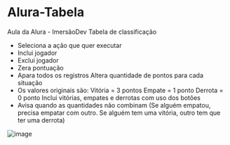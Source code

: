 # Alura-Tabela
Aula da Alura - ImersãoDev
Tabela de classificação
- Seleciona a ação que quer executar
- Inclui jogador
- Exclui jogador
- Zera pontuação
- Apara todos os registros
Altera quantidade de pontos para cada situação
- Os valores originais são:
  Vitória = 3 pontos
  Empate = 1 ponto
  Derrota = 0 ponto
Inclui vitórias, empates e derrotas com uso dos botões
- Avisa quando as quantidades não combinam (Se alguém empatou, precisa empatar com outro.  Se alguém tem uma vitória, outro tem que ter uma derrota)

![image](https://user-images.githubusercontent.com/11634330/142484867-20e2ad5d-a108-4046-8a95-7b127e40071b.png)
